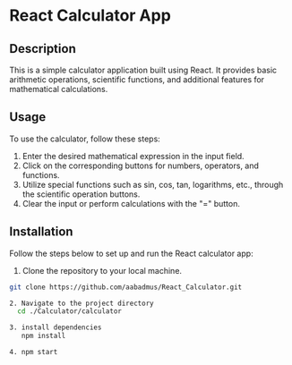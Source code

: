 # React Calculator App

## Description

This is a simple calculator application built using React. It provides basic arithmetic operations, scientific functions, and additional features for mathematical calculations.

## Usage

To use the calculator, follow these steps:

1. Enter the desired mathematical expression in the input field.
2. Click on the corresponding buttons for numbers, operators, and functions.
3. Utilize special functions such as sin, cos, tan, logarithms, etc., through the scientific operation buttons.
4. Clear the input or perform calculations with the "=" button.

## Installation


Follow the steps below to set up and run the React calculator app:

1. Clone the repository to your local machine.

```bash
git clone https://github.com/aabadmus/React_Calculator.git

2. Navigate to the project directory
  cd ./Calculator/calculator

3. install dependencies 
   npm install

4. npm start
